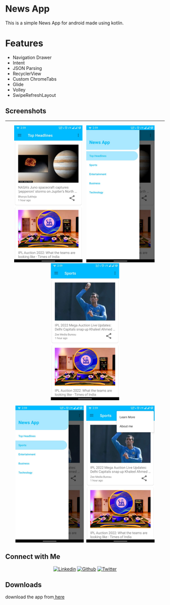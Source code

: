 # News App
<p>
	This is a simple News App for android made using kotlin.
	<h1>Features</h1>
	<ul>
		<li>Navigation Drawer</li>
		<li>Intent</li>
		<li>JSON Parsing</li>
		<li>RecyclerView</li>
		<li>Custom ChromeTabs</li>
		<li>Glide</li>
		<li>Volley</li>
		<li>SwipeRefreshLayout</li>
	</ul>
</p>

## Screenshots
<hr>
<p align="center">
<img src = "Screenshots/image1.jpeg" width=216> &nbsp;
<img src = "Screenshots/image2.jpeg" width=216>&nbsp;
<img src = "Screenshots/image3.jpeg" width=216>
	</p>
	<p  align="center">
<img src = "Screenshots/image4.jpeg" width=216>&nbsp;
<img src = "Screenshots/image5.jpeg" width=216></p>

## Connect with Me
<p align="center">
  <a href="https://www.linkedin.com/in/j-srinivasalu-09381b178/"><img alt="Linkedin" title="Srinivas Linkedin" src="https://img.shields.io/badge/LinkedIn-0077B5?style=for-the-badge&logo=linkedin&logoColor=white"></a>
  <a href="https://github.com/J-Srinivasalu"><img alt="Github" title="Srinivas Github" src="https://img.shields.io/badge/GitHub-100000?style=for-the-badge&logo=github&logoColor=white"></a>
<a href="https://twitter.com/SrinivasJ26"><img alt="Twitter" title="Srinivas Twitter" src="https://img.shields.io/badge/Twitter-1DA1F2?style=for-the-badge&logo=twitter&logoColor=white"></a>
</p>

## Downloads
download the app from<a href="App/app-debug.apk"> here</a>

